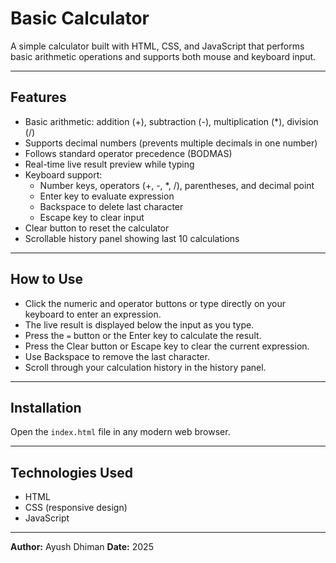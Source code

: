 # Basic Calculator

A simple calculator built with HTML, CSS, and JavaScript that performs basic arithmetic operations and supports both mouse and keyboard input.

---

## Features

- Basic arithmetic: addition (+), subtraction (-), multiplication (\*), division (/)
- Supports decimal numbers (prevents multiple decimals in one number)
- Follows standard operator precedence (BODMAS)
- Real-time live result preview while typing
- Keyboard support:
  - Number keys, operators (+, -, \*, /), parentheses, and decimal point
  - Enter key to evaluate expression
  - Backspace to delete last character
  - Escape key to clear input
- Clear button to reset the calculator
- Scrollable history panel showing last 10 calculations

---

## How to Use

- Click the numeric and operator buttons or type directly on your keyboard to enter an expression.
- The live result is displayed below the input as you type.
- Press the `=` button or the Enter key to calculate the result.
- Press the Clear button or Escape key to clear the current expression.
- Use Backspace to remove the last character.
- Scroll through your calculation history in the history panel.

---

## Installation

Open the `index.html` file in any modern web browser.

---

## Technologies Used

- HTML
- CSS (responsive design)
- JavaScript

---

**Author:** Ayush Dhiman
**Date:** 2025
